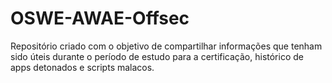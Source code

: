 # OSWE-AWAE-Offsec
Repositório criado com o objetivo de compartilhar informações que tenham sido úteis durante o período de estudo para a certificação, histórico de apps detonados e scripts malacos.
